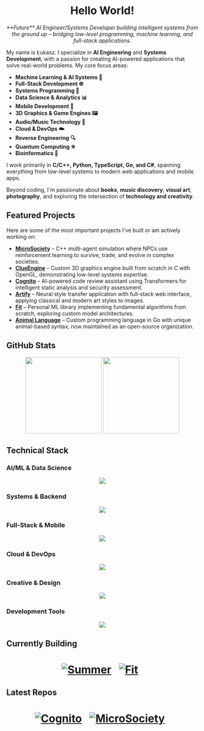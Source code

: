 <h1 align="center">Hello World!</h1>

<p align="center">
  <em> **Future** AI Engineer/Systems Developer building intelligent systems from the ground up – bridging low-level programming, machine learning, and full-stack applications.</em>
</p>

My name is Łukasz. I specialize in **AI Engineering** and **Systems Development**, with a passion for creating AI-powered applications that solve real-world problems. My core focus areas:

- **Machine Learning & AI Systems 🤖**
- **Full-Stack Development 🌐**
- **Systems Programming 🔧**
- **Data Science & Analytics 📊**
- **Mobile Development 📱**
- **3D Graphics & Game Engines 🖼️**
- **Audio/Music Technology 🎵**
- **Cloud & DevOps ☁️**
- **Reverse Engineering 🔍**
- **Quantum Computing ⚛️**
- **Bioinformatics 🧬**

I work primarily in **C/C++, Python, TypeScript, Go, and C#**, spanning everything from low-level systems to modern web applications and mobile apps.

Beyond coding, I'm passionate about **books**, **music discovery**, **visual art**, **photography**, and exploring the intersection of **technology and creativity**.

## Featured Projects

Here are some of the most important projects I’ve built or am actively working on:

- **[MicroSociety](https://github.com/Klus3kk/microsociety)** – C++ multi-agent simulation where NPCs use reinforcement learning to survive, trade, and evolve in complex societies.
- **[ClueEngine](https://github.com/Klus3kk/clueengine)** – Custom 3D graphics engine built from scratch in C with OpenGL, demonstrating low-level systems expertise.
- **[Cognito](https://github.com/Klus3kk/cognito)** – AI-powered code review assistant using Transformers for intelligent static analysis and security assessment.
- **[Artify](https://github.com/Klus3kk/artify)** – Neural style transfer application with full-stack web interface, applying classical and modern art styles to images.
- **[Fit](https://github.com/Klus3kk/fit)** – Personal ML library implementing fundamental algorithms from scratch, exploring custom model architectures.
- **[Animal Language](https://github.com/animal-lang/animal)** – Custom programming language in Go with unique animal-based syntax, now maintained as an open-source organization.


## GitHub Stats

<p align="center">
  <img height=200 src="https://github-readme-stats.vercel.app/api?username=Klus3kk&theme=tokyonight&hide=issues,contribs,prs" />
  <img height=200 src="https://github-readme-stats.vercel.app/api/top-langs?username=Klus3kk&layout=compact&langs_count=8&card_width=320&theme=tokyonight" />
</p>

## Technical Stack

### AI/ML & Data Science
<p align="center">
  <a href="https://skillicons.dev">
    <img src="https://skillicons.dev/icons?i=python,tensorflow,pytorch,opencv,sklearn,anaconda,r" />
  </a>
</p>

### Systems & Backend
<p align="center">
  <a href="https://skillicons.dev">
    <img src="https://skillicons.dev/icons?i=c,cpp,go,rust,cmake,nodejs,postgres,docker,bash" />
  </a>
</p>

### Full-Stack & Mobile
<p align="center">
  <a href="https://skillicons.dev">
    <img src="https://skillicons.dev/icons?i=ts,js,react,nextjs,tailwind,cs,flutter,dart" />
  </a>
</p>

### Cloud & DevOps
<p align="center">
  <a href="https://skillicons.dev">
    <img src="https://skillicons.dev/icons?i=aws,gcp,docker,git,github,ubuntu,arch,linux" />
  </a>
</p>

### Creative & Design
<p align="center">
  <a href="https://skillicons.dev">
    <img src="https://skillicons.dev/icons?i=blender,figma,ai,ps,pr,ae,ableton,unity,unreal" />
  </a>
</p>

### Development Tools
<p align="center">
  <a href="https://skillicons.dev">
    <img src="https://skillicons.dev/icons?i=vscode,pycharm,visualstudio,latex,regex,emacs,kali" />
  </a>
</p>



## Currently Building

<h1 align="center"><a href="https://github.com/Klus3kk/github-readme-stats">

[![Summer](https://github-readme-stats.vercel.app/api/pin/?username=Klus3kk&repo=summer&bg_color=0d1116&title_color=325aa8&text_color=a4aacb&icon_color=007ec6)](https://github.com/Klus3kk/summer) &nbsp;
[![Fit](https://github-readme-stats.vercel.app/api/pin/?username=Klus3kk&repo=fit&bg_color=0d1116&title_color=325aa8&text_color=a4aacb&icon_color=007ec6)](https://github.com/Klus3kk/fit) &nbsp;
</p>

## Latest Repos

<h1 align="center"><a href="https://github.com/Klus3kk/github-readme-stats">

[![Cognito](https://github-readme-stats.vercel.app/api/pin/?username=Klus3kk&repo=cognito&bg_color=0d1116&title_color=325aa8&text_color=a4aacb&icon_color=007ec6)](https://github.com/Klus3kk/cognito) &nbsp;
[![MicroSociety](https://github-readme-stats.vercel.app/api/pin/?username=Klus3kk&repo=microsociety&bg_color=0d1116&title_color=325aa8&text_color=a4aacb&icon_color=007ec6)](https://github.com/Klus3kk/microsociety) &nbsp;

</p>
